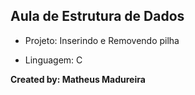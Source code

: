 <h2>Aula de Estrutura de Dados</h2>

* Projeto: Inserindo e Removendo pilha

* Linguagem: C

**Created by: Matheus Madureira**
